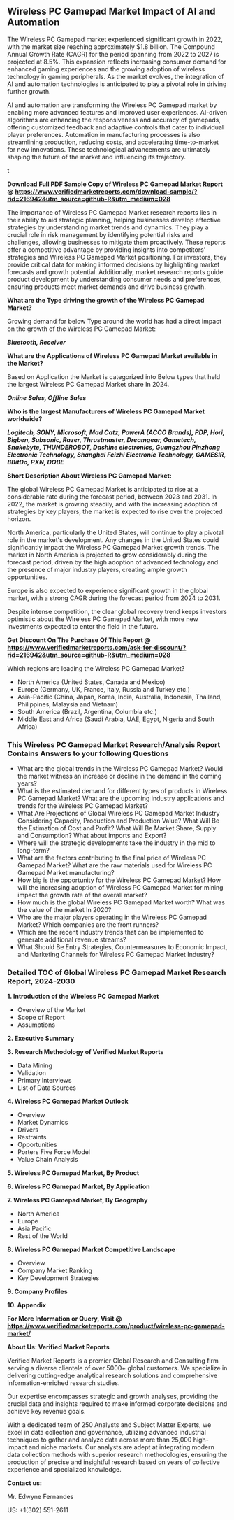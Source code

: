 <h2>Wireless PC Gamepad Market Impact of AI and Automation</h2><p>The Wireless PC Gamepad market experienced significant growth in 2022, with the market size reaching approximately $1.8 billion. The Compound Annual Growth Rate (CAGR) for the period spanning from 2022 to 2027 is projected at 8.5%. This expansion reflects increasing consumer demand for enhanced gaming experiences and the growing adoption of wireless technology in gaming peripherals. As the market evolves, the integration of AI and automation technologies is anticipated to play a pivotal role in driving further growth.</p><p>AI and automation are transforming the Wireless PC Gamepad market by enabling more advanced features and improved user experiences. AI-driven algorithms are enhancing the responsiveness and accuracy of gamepads, offering customized feedback and adaptive controls that cater to individual player preferences. Automation in manufacturing processes is also streamlining production, reducing costs, and accelerating time-to-market for new innovations. These technological advancements are ultimately shaping the future of the market and influencing its trajectory.</p>t</p><p id="" class=""><strong>Download Full PDF Sample Copy of Wireless PC Gamepad Market Report @ <a href="https://www.verifiedmarketreports.com/download-sample/?rid=216942&utm_source=github-R&utm_medium=028" target="_blank">https://www.verifiedmarketreports.com/download-sample/?rid=216942&utm_source=github-R&utm_medium=028</a></strong></p><p>The importance of&nbsp;Wireless PC Gamepad Market research reports lies in their ability to aid strategic planning, helping businesses develop effective strategies by understanding market trends and dynamics. They play a crucial role in risk management by identifying potential risks and challenges, allowing businesses to mitigate them proactively. These reports offer a competitive advantage by providing insights into competitors' strategies and Wireless PC Gamepad Market positioning. For investors, they provide critical data for making informed decisions by highlighting market forecasts and growth potential. Additionally, market research reports guide product development by understanding consumer needs and preferences, ensuring products meet market demands and drive business growth.</p><p><strong>What are the&nbsp;Type driving the growth of the Wireless PC Gamepad Market?</strong></p><p id="" class="">Growing demand for below Type around the world has had a direct impact on the growth of the Wireless PC Gamepad Market:</p><em><strong>Bluetooth, Receiver</strong></em></p><strong>What are the&nbsp;Applications&nbsp;of Wireless PC Gamepad Market available in the Market?</strong></p><p id="" class="">Based on Application the Market is categorized into Below types that held the largest Wireless PC Gamepad Market share In 2024.</p><em><strong>Online Sales, Offline Sales</strong></em></p><strong>Who is the largest Manufacturers of Wireless PC Gamepad Market worldwide?</strong></p><p><em><strong>Logitech, SONY, Microsoft, Mad Catz, PowerA (ACCO Brands), PDP, Hori, Bigben, Subsonic, Razer, Thrustmaster, Dreamgear, Gametech, Snakebyte, THUNDEROBOT, Dashine electronics, Guangzhou Pinzhong Electronic Technology, Shanghai Feizhi Electronic Technology, GAMESIR, 8BitDo, PXN, DOBE</strong></em></p><p id="" class=""><strong>Short Description About Wireless PC Gamepad Market:</strong></p><p>The global Wireless PC Gamepad Market is anticipated to rise at a considerable rate during the forecast period, between 2023 and 2031. In 2022, the market is growing steadily, and with the increasing adoption of strategies by key players, the market is expected to rise over the projected horizon.</p><p>North America, particularly the United States, will continue to play a pivotal role in the market's development. Any changes in the United States could significantly impact the Wireless PC Gamepad Market growth trends. The market in North America is projected to grow considerably during the forecast period, driven by the high adoption of advanced technology and the presence of major industry players, creating ample growth opportunities.</p><p>Europe is also expected to experience significant growth in the global market, with a strong CAGR during the forecast period from 2024 to 2031.</p><p>Despite intense competition, the clear global recovery trend keeps investors optimistic about the Wireless PC Gamepad Market, with more new investments expected to enter the field in the future.</p><p id="" class=""><strong>Get Discount On The Purchase Of This Report @ <a href="https://www.verifiedmarketreports.com/ask-for-discount/?rid=216942&utm_source=github-R&utm_medium=028" target="_blank">https://www.verifiedmarketreports.com/ask-for-discount/?rid=216942&utm_source=github-R&utm_medium=028</a></strong></p>Which regions are leading the Wireless PC Gamepad Market?</p><ul><li>North America (United States, Canada and Mexico)</li><li>Europe (Germany, UK, France, Italy, Russia and Turkey etc.)</li><li>Asia-Pacific (China, Japan, Korea, India, Australia, Indonesia, Thailand, Philippines, Malaysia and Vietnam)</li><li>South America (Brazil, Argentina, Columbia etc.)</li><li>Middle East and Africa (Saudi Arabia, UAE, Egypt, Nigeria and South Africa)</li></ul><h3 id="" class="">This Wireless PC Gamepad Market Research/Analysis Report Contains Answers to your following Questions</h3><ul><li>What are the global trends in the Wireless PC Gamepad Market? Would the market witness an increase or decline in the demand in the coming years?</li><li>What is the estimated demand for different types of products in Wireless PC Gamepad Market? What are the upcoming industry applications and trends for the Wireless PC Gamepad Market?</li><li>What Are Projections of Global Wireless PC Gamepad Market Industry Considering Capacity, Production and Production Value? What Will Be the Estimation of Cost and Profit? What Will Be Market Share, Supply and Consumption? What about imports and Export?</li><li>Where will the strategic developments take the industry in the mid to long-term?</li><li>What are the factors contributing to the final price of Wireless PC Gamepad Market? What are the raw materials used for Wireless PC Gamepad Market manufacturing?</li><li>How big is the opportunity for the Wireless PC Gamepad Market? How will the increasing adoption of Wireless PC Gamepad Market for mining impact the growth rate of the overall market?</li><li>How much is the global Wireless PC Gamepad Market worth? What was the value of the market In 2020?</li><li>Who are the major players operating in the Wireless PC Gamepad Market? Which companies are the front runners?</li><li>Which are the recent industry trends that can be implemented to generate additional revenue streams?</li><li>What Should Be Entry Strategies, Countermeasures to Economic Impact, and Marketing Channels for Wireless PC Gamepad Market Industry?</li></ul><h3 id="" class="">Detailed TOC of Global Wireless PC Gamepad Market Research Report, 2024-2030</h3><p id="" class=""><strong>1. Introduction of the Wireless PC Gamepad Market</strong></p><ul><li>Overview of the Market</li><li>Scope of Report</li><li>Assumptions</li></ul><p id="" class=""><strong>2. Executive Summary</strong></p><p id="" class=""><strong>3. Research Methodology of Verified Market Reports</strong></p><ul><li>Data Mining</li><li>Validation</li><li>Primary Interviews</li><li>List of Data Sources</li></ul><p id="" class=""><strong>4. Wireless PC Gamepad Market Outlook</strong></p><ul><li>Overview</li><li>Market Dynamics</li><li>Drivers</li><li>Restraints</li><li>Opportunities</li><li>Porters Five Force Model</li><li>Value Chain Analysis</li></ul><p id="" class=""><strong>5. Wireless PC Gamepad Market, By Product</strong></p><p id="" class=""><strong>6. Wireless PC Gamepad Market, By Application</strong></p><p id="" class=""><strong>7. Wireless PC Gamepad Market, By Geography</strong></p><ul><li>North America</li><li>Europe</li><li>Asia Pacific</li><li>Rest of the World</li></ul><p id="" class=""><strong>8. Wireless PC Gamepad Market Competitive Landscape</strong></p><ul><li>Overview</li><li>Company Market Ranking</li><li>Key Development Strategies</li></ul><p id="" class=""><strong>9. Company Profiles</strong></p><p id="" class=""><strong>10. Appendix</strong></p><p id="" class=""><strong>For More Information or Query, Visit @ <a href="https://www.verifiedmarketreports.com/product/wireless-pc-gamepad-market/" target="_blank">https://www.verifiedmarketreports.com/product/wireless-pc-gamepad-market/</a></strong></p><p id="" class=""><strong>About Us: Verified Market Reports</strong></p><p id="" class="">Verified Market Reports is a premier Global Research and Consulting firm serving a diverse clientele of over 5000+ global customers. We specialize in delivering cutting-edge analytical research solutions and comprehensive information-enriched research studies.</p><p id="" class="">Our expertise encompasses strategic and growth analyses, providing the crucial data and insights required to make informed corporate decisions and achieve key revenue goals.</p><p id="" class="">With a dedicated team of 250 Analysts and Subject Matter Experts, we excel in data collection and governance, utilizing advanced industrial techniques to gather and analyze data across more than 25,000 high-impact and niche markets. Our analysts are adept at integrating modern data collection methods with superior research methodologies, ensuring the production of precise and insightful research based on years of collective experience and specialized knowledge.</p><p id="" class=""><strong>Contact us:</strong></p><p id="" class="">Mr. Edwyne Fernandes</p><p id="" class="">US: +1(302) 551-2611</p>